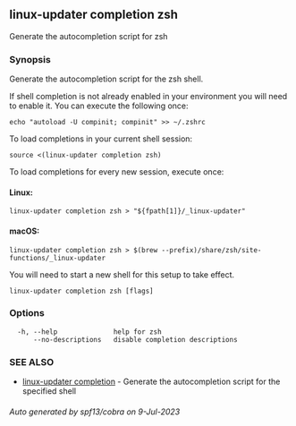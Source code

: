 ## linux-updater completion zsh

Generate the autocompletion script for zsh

### Synopsis

Generate the autocompletion script for the zsh shell.

If shell completion is not already enabled in your environment you will need
to enable it.  You can execute the following once:

	echo "autoload -U compinit; compinit" >> ~/.zshrc

To load completions in your current shell session:

	source <(linux-updater completion zsh)

To load completions for every new session, execute once:

#### Linux:

	linux-updater completion zsh > "${fpath[1]}/_linux-updater"

#### macOS:

	linux-updater completion zsh > $(brew --prefix)/share/zsh/site-functions/_linux-updater

You will need to start a new shell for this setup to take effect.


```
linux-updater completion zsh [flags]
```

### Options

```
  -h, --help              help for zsh
      --no-descriptions   disable completion descriptions
```

### SEE ALSO

* [linux-updater completion](linux-updater_completion.md)	 - Generate the autocompletion script for the specified shell

###### Auto generated by spf13/cobra on 9-Jul-2023

